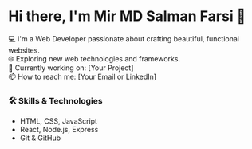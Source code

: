 # Hi there, I'm Mir MD Salman Farsi 👋  

💻 I'm a Web Developer passionate about crafting beautiful, functional websites.  
🌐 Exploring new web technologies and frameworks.  
🔭 Currently working on: [Your Project]  
📫 How to reach me: [Your Email or LinkedIn]  

### 🛠️ Skills & Technologies  
- HTML, CSS, JavaScript  
- React, Node.js, Express  
- Git & GitHub  
